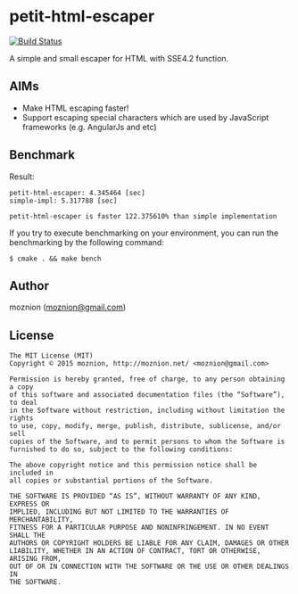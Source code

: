 petit-html-escaper
==

[![Build Status](https://travis-ci.org/moznion/petit-html-escaper.svg)](https://travis-ci.org/moznion/petit-html-escaper)

A simple and small escaper for HTML with SSE4.2 function.

AIMs
--

- Make HTML escaping faster!
- Support escaping special characters which are used by JavaScript frameworks (e.g. AngularJs and etc)

Benchmark
--

Result:

```
petit-html-escaper: 4.345464 [sec]
simple-impl: 5.317788 [sec]

petit-html-escaper is faster 122.375610% than simple implementation
```

If you try to execute benchmarking on your environment, you can run the benchmarking by the following command:

```
$ cmake . && make bench
```

Author
--

moznion (<moznion@gmail.com>)

License
--

```
The MIT License (MIT)
Copyright © 2015 moznion, http://moznion.net/ <moznion@gmail.com>

Permission is hereby granted, free of charge, to any person obtaining a copy
of this software and associated documentation files (the “Software”), to deal
in the Software without restriction, including without limitation the rights
to use, copy, modify, merge, publish, distribute, sublicense, and/or sell
copies of the Software, and to permit persons to whom the Software is
furnished to do so, subject to the following conditions:

The above copyright notice and this permission notice shall be included in
all copies or substantial portions of the Software.

THE SOFTWARE IS PROVIDED “AS IS”, WITHOUT WARRANTY OF ANY KIND, EXPRESS OR
IMPLIED, INCLUDING BUT NOT LIMITED TO THE WARRANTIES OF MERCHANTABILITY,
FITNESS FOR A PARTICULAR PURPOSE AND NONINFRINGEMENT. IN NO EVENT SHALL THE
AUTHORS OR COPYRIGHT HOLDERS BE LIABLE FOR ANY CLAIM, DAMAGES OR OTHER
LIABILITY, WHETHER IN AN ACTION OF CONTRACT, TORT OR OTHERWISE, ARISING FROM,
OUT OF OR IN CONNECTION WITH THE SOFTWARE OR THE USE OR OTHER DEALINGS IN
THE SOFTWARE.
```
